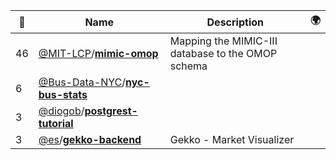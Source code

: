 |:star2: | Name | Description | 🌍|
|---|---|---|---|
|46|[@MIT-LCP](https://github.com/MIT-LCP)/[**mimic-omop**](https://github.com/MIT-LCP/mimic-omop)|Mapping the MIMIC-III database to the OMOP schema||
|6|[@Bus-Data-NYC](https://github.com/Bus-Data-NYC)/[**nyc-bus-stats**](https://github.com/Bus-Data-NYC/nyc-bus-stats)|||
|3|[@diogob](https://github.com/diogob)/[**postgrest-tutorial**](https://github.com/diogob/postgrest-tutorial)|||
|3|[@es](https://github.com/es)/[**gekko-backend**](https://github.com/es/gekko-backend)|Gekko - Market Visualizer||

